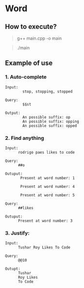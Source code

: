 # Word

## How to execute?
> g++ main.cpp -o main

> ./main

## Example of use

### 1. Auto-complete
    Input: 
            stop, stopping, stopped
  
    Query:             
            $$st
  
    Output: 
            An possible suffix: op
            An possible suffix: opping
            An possible suffix: opped
 
### 2. Find anything
  
    Input:       
          rodrigo paes likes to code
  
    Query:         
          ##o
  
    Outuput:   
           Present at word number: 1
           
           Present at word number: 4
           
           Present at word number: 5
           
    Query: 
          ##likes
  
    Outuput: 
          Present at word number: 3
  
  
### 3. Justify:
    Input: 
          Tushar Roy Likes To Code
    
    Query:
          @@10
    
    Outupt: 
          Tushar
          Roy Likes
          To Code
 
  
